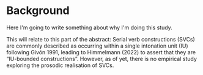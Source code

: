 # Background

Here I'm going to write something about why I'm doing this study.

This will relate to this part of the abstract:
Serial verb constructions (SVCs) are commonly described as occurring within a single intonation unit (IU) following Givón 1991, leading to Himmelmann (2022) to assert that they are “IU-bounded constructions”. However, as of yet, there is no empirical study exploring the prosodic realisation of SVCs. 

